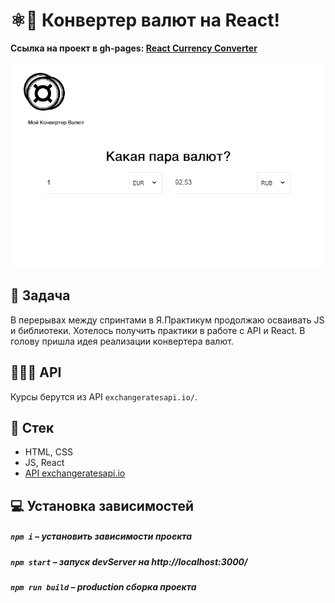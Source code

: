 # ⚛💱 Конвертер валют на React!

**Ссылка на проект в gh-pages: [React Currency Converter](https://comediant24.github.io/currency-converter/)**

![Watch the video](./public/readme-gif.gif)

## 📖 Задача

В перерывах между спринтами в Я.Практикум продолжаю осваивать JS и библиотеки.
Хотелось получить практики в работе с API и React.
В голову пришла идея реализации конвертера валют.

## 👨🏻‍💻 API

Курсы берутся из API `exchangeratesapi.io/`.

## 📃 Стек

- HTML, CSS
- JS, React
- [API exchangeratesapi.io](http://exchangeratesapi.io/)

## 💻 Установка зависимостей

##### `npm i` – установить зависимости проекта

##### `npm start` – запуск devServer на http://localhost:3000/

##### `npm run build` – production сборка проекта
